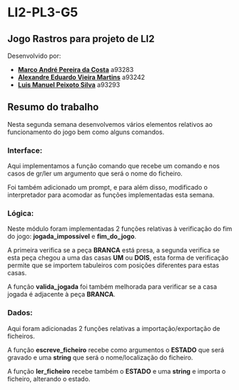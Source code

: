 # LI2-PL3-G5
## Jogo Rastros para projeto de LI2

Desenvolvido por:
  
- [**Marco André Pereira da Costa**](https://github.com/Mapc1) a93283
- [**Alexandre Eduardo Vieira Martins**](https://github.com/Alexmartins01) a93242
- [**Luis Manuel Peixoto Silva**](https://github.com/LuisMPSilva01) a93293

## Resumo do trabalho
Nesta segunda semana desenvolvemos vários elementos relativos ao funcionamento do jogo bem como alguns comandos.

### Interface:

Aqui implementamos a função comando que recebe um comando e nos casos de gr/ler um argumento que será o nome do ficheiro.

Foi também adicionado um prompt, e para além disso, modificado o interpretador para acomodar as funções implementadas esta semana.

### Lógica:

Neste módulo foram implementadas 2 funções relativas à verificação do fim do jogo: **jogada_impossível** e **fim_do_jogo**.

A primeira verifica se a peça **BRANCA** está presa, a segunda verifica se esta peça chegou a uma das casas **UM** ou **DOIS**, esta forma de verificação permite que se importem tabuleiros com posições diferentes para estas casas.

A função **valida_jogada** foi também melhorada para verificar se a casa jogada é adjacente à peça **BRANCA**. 

### Dados:

Aqui foram adicionadas 2 funções relativas a importação/exportação de ficheiros.

A função **escreve_ficheiro** recebe como argumentos o **ESTADO** que será gravado e uma **string** que será o nome/localização do ficheiro.

A função **ler_ficheiro** recebe também o **ESTADO** e uma **string** e importa o ficheiro, alterando o estado.
